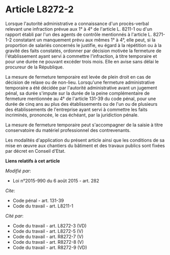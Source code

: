 # Article L8272-2

Lorsque l'autorité administrative a connaissance d'un procès-verbal relevant une infraction prévue aux 1° à 4° de l'article
L. 8211-1 ou d'un rapport établi par l'un des agents de contrôle mentionnés à l'article L. 8271-1-2 constatant un manquement
prévu aux mêmes 1° à 4°, elle peut, si la proportion de salariés concernés le justifie, eu égard à la répétition ou à la
gravité des faits constatés, ordonner par décision motivée la fermeture de l'établissement ayant servi à commettre
l'infraction, à titre temporaire  et pour une durée ne pouvant excéder trois mois. Elle en avise sans délai le procureur de
la République. 

La mesure de fermeture temporaire est levée de plein droit en cas de décision de relaxe ou de non-lieu. Lorsqu'une fermeture
administrative temporaire a été décidée par l'autorité administrative avant un jugement pénal, sa durée s'impute sur la durée
de la peine complémentaire de fermeture mentionnée au 4° de l'article 131-39 du code pénal, pour une durée de cinq ans au
plus des établissements ou de l'un ou de plusieurs des établissements de l'entreprise ayant servi à commettre les faits
incriminés, prononcée, le cas échéant, par la juridiction pénale.

La mesure de fermeture temporaire peut s'accompagner de la saisie à titre conservatoire du matériel professionnel des
contrevenants. 

Les modalités d'application du présent article ainsi que les conditions de sa mise en œuvre aux chantiers du bâtiment et des
travaux publics sont fixées par décret en Conseil d'Etat.

**Liens relatifs à cet article**

_Modifié par_:

  - Loi n°2015-990 du 6 août 2015 - art. 282

_Cite_:

  - Code pénal - art. 131-39
  - Code du travail - art. L8211-1

_Cité par_:

  - Code du travail - art. L8272-3 (VD)
  - Code du travail - art. L8272-5 (V)
  - Code du travail - art. R8272-7 (V)
  - Code du travail - art. R8272-8 (V)
  - Code du travail - art. R8272-9 (VD)
